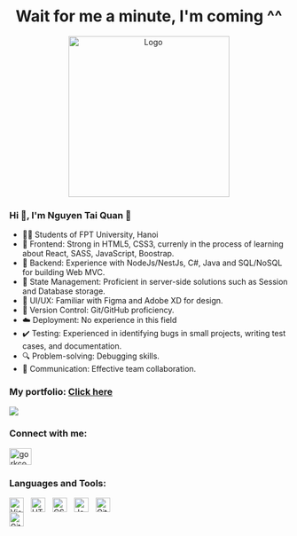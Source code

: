 <h1 align="center">Wait for me a minute, I'm coming ^^</h1>
<div align="center">
    <a href="https://github.com/YousefIbrahimismail" target="_blank">
        <img src="https://github.com/Pen5w5gu/PenguMark/blob/master/QAndPico.gif?raw=true" 
        alt="Logo" width="290">
    </a>
</div>

### Hi 👋, I'm Nguyen Tai Quan 👋
- 👨‍💻 Students of FPT University, Hanoi
- 🎨 Frontend: Strong in HTML5, CSS3, currenly in the process of learning about React, SASS, JavaScript, Boostrap.
- 🚀 Backend: Experience with NodeJs/NestJs, C#, Java and SQL/NoSQL for building Web MVC.
- 🔄 State Management: Proficient in server-side solutions such as Session and Database storage.
- 📱 UI/UX: Familiar with Figma and Adobe XD for design.
- 📝 Version Control: Git/GitHub proficiency.
- ☁️ Deployment: No experience in this field
- ✔️ Testing: Experienced in identifying bugs in small projects, writing test cases, and documentation.
- 🔍 Problem-solving: Debugging skills.
- 💬 Communication: Effective team collaboration.



### My portfolio: <a href="https://pen5w5gu.github.io/Portfolio/">Click here</a>




![](https://github-readme-stats.vercel.app/api/top-langs/?username=Pen5w5gu&theme=radical&hide_border=false&include_all_commits=false&count_private=false&layout=compact)

### Connect with me:
<p align="left">
<a href="https://fb.com/KamikazeZero/" target="blank"><img align="center" src="https://raw.githubusercontent.com/rahuldkjain/github-profile-readme-generator/master/src/images/icons/Social/facebook.svg" alt="gorkcoder484" height="30" width="40" /></a>
</p>
 
 
### Languages and Tools:
<img align="left" alt="Visual Studio Code" width="26px" src="https://cdn.jsdelivr.net/gh/devicons/devicon/icons/vscode/vscode-original.svg" style="padding-right:10px;" />
<img align="left" alt="HTML5" width="26px" src="https://cdn.jsdelivr.net/gh/devicons/devicon/icons/html5/html5-original.svg" style="padding-right:10px;" />
<img align="left" alt="CSS3" width="26px" src="https://cdn.jsdelivr.net/gh/devicons/devicon/icons/css3/css3-original.svg" style="padding-right:10px;" />
<img align="left" alt="JavaScript" width="26px" src="https://cdn.jsdelivr.net/gh/devicons/devicon/icons/javascript/javascript-original.svg" style="padding-right:10px;" />
<img align="left" alt="Git" width="26px" src="https://cdn.jsdelivr.net/gh/devicons/devicon/icons/git/git-original.svg" style="padding-right:10px;" />
<img align="left" alt="GitHub" width="26px" src="https://user-images.githubusercontent.com/3369400/139447912-e0f43f33-6d9f-45f8-be46-2df5bbc91289.png" style="padding-right:1000px;" />


